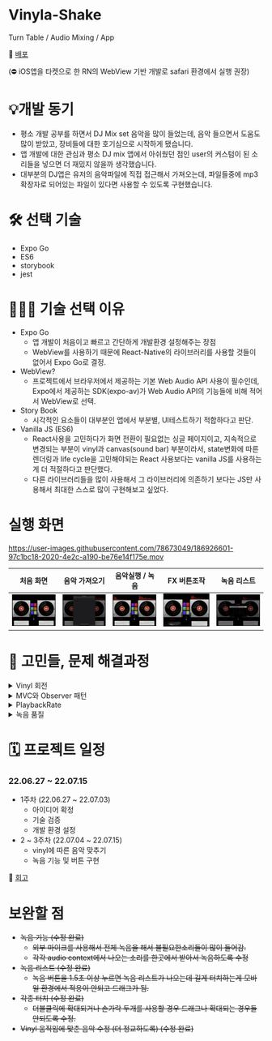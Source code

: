 # Vinyla-Shake
Turn Table / Audio Mixing / App

🔗 [배포](https://tangerine-cannoli-725cf0.netlify.app
)

(⛔️ iOS앱을 타켓으로 한 RN의 WebView 기반 개발로 safari 환경에서 실행 권장)

# 💡개발 동기

* 평소 개발 공부를 하면서 DJ Mix set 음악을 많이 들었는데, 음악 들으면서 도움도 많이 받았고, 장비들에 대한 호기심으로 시작하게 됐습니다. 
*  앱 개발에 대한 관심과 평소 DJ mix 앱에서 아쉬웠던 점인 user의 커스텀이 된 소리들을 넣으면 더 재밌지 않을까 생각했습니다.
* 대부분의 DJ앱은 유저의 음악파일에 직접 접근해서 가져오는데, 파일들중에 mp3 확장자로 되어있는 파일이 있다면 사용할 수 있도록 구현했습니다.

# 🛠 선택 기술

* Expo Go
* ES6
* storybook
* jest

# 🤷🏻‍♂️ 기술 선택 이유

* Expo Go
	* 앱 개발이 처음이고 빠르고 간단하게 개발환경 설정해주는 장점
	* WebView를 사용하기 때문에 React-Native의 라이브러리를 사용할 것들이 없어서 Expo Go로 결정.
* WebView?
	* 프로젝트에서 브라우저에서 제공하는 기본 Web Audio API 사용이 필수인데, Expo에서 제공하는 SDK(expo-av)가 Web Audio API의 기능들에 비해 적어서 WebView로 선택.
* Story Book
  * 시각적인 요소들이 대부분인 앱에서 부분별, UI테스트하기 적합하다고 판단.
* Vanilla JS (ES6)
	* React사용을 고민하다가 화면 전환이 필요없는 싱글 페이지이고, 지속적으로 변경되는 부분이 vinyl과 canvas(sound bar) 부분이라서, state변화에 따른 렌더링과 life cycle을 고민해야되는 React 사용보다는 vanilla JS를 사용하는게 더 적절하다고 판단했다.
  * 다른 라이브러리들을 많이 사용해서 그 라이브러리에 의존하기 보다는 JS만 사용해서 최대한 스스로 많이 구현해보고 싶었다.

# 실행 화면

https://user-images.githubusercontent.com/78673049/186926601-97c1bc18-2020-4e2c-a190-be76e14f175e.mov

| 처음 화면  | 음악 가져오기 | 음악실행 / 녹음 | FX 버튼조작 | 녹음 리스트
|--|--|--|--|--|
| <img src="/assets/기본.jpg" /> | <img src="/assets/음악가져오기.jpg"/> | <img src="/assets/녹음.jpg" /> | <img src="/assets/FX버튼.jpeg" /> | <img src="/assets/녹음결과.jpg" /> |

# 🚬 고민들, 문제 해결과정

<details>
<summary>Vinyl 회전</summary>
<div markdown="1">

* Vinyl이 360도 회전하기 때문에 오른쪽 방향이라도 아랫쪽에선 역방향이고, 윗쪽에서는 정방향이듯, 위치에 따른 차이를 구분해주어야 했다.
* 처음엔 위치를 나눠 구분하려했지만, 좋지 못한 방법이였고, 고민을 하고 레퍼런스들을 찾아보다가 크게 2방향으로만 나눴다.
* 우선, x축과 y축 방향 중 더 큰 움직임이 있는 곳을 구한다. (delta X, delta Y)
* X축 움직임이 더 크다면, 터치가 생긴 곳의 위치를 Vinyl크기 기준으로 파악한다.
* 터치한 위치(e.offsetY)가 Vinyl 크기 절반보다 작으면 윗쪽이고, 크면 아랫쪽이다.
* 윗쪽이면 delta X의 양수가 정방향이고, 음수면 역방향이다.
* 같은 로직으로 Y축 움직임이 더 클 경우도 적용시켜서 구현했다.

</div>
</details>

<details>
<summary>MVC와 Observer 패턴</summary>
<div markdown="1"> 

* 처음에는 함수형 프로그래밍을 적용시키려고 했지만, 부족한 조사와 경험으로 뒤늦게 함수형프로그래밍이 현재 프로젝트에 적합하지 않다는 것을 깨닫고, 다시 여러 디자인 패턴들을 현재 나의 프로젝트에 적합한지 더 자세히 조사해보고 선택하게 됐다.

* Observer 패턴을 선택한 이유는 audio context의 상태가 변함에 따라 vinyl, sound bars, record와 같은 컴포넌트들이 영향을 받아야 하기때문에 선택했다.

* 하나의 상태의 변화에 따라 다른 요소들이 독립적으로 변화에 따른 영향을 받는게 Observer 패턴을 적용시키는 데 적절한 것이라고 판단했다. 

* MVC를 나누는 것은 리액트의 state관리하듯 Model을 구성하고, 화면에 나오는 부분들은 View 클래스에, state에 데이터를 가공하는 곳은 Controller 클래스로 전체 구성을 구현해서 적용시켰다.

* Observer 패턴을 적용시킬땐,  observable한 객체와 observer로 설정할 것을 나눠서 observable 객체의 상태가 변할때 마다 notify를 해주어서 observer에게 알려주고, 상태 변화에 맞는 행동을 하는 로직으로 구현했다.

* 주로 AudioComponent가 Observable한 객체였고, 노래가 바뀔때마다 영향을 받는 요소들인 Vinyl Component, Sound bars, Effect Component들을 observer로 설정해두었다. 

* 처음 Web Audio Context에 대한 이해가 부족해서 먼저 어느정도 기능을 구현을 하고, 리팩토링을 하면서 디자인 패턴들을 적용시켰다.

* 리팩토링할때는 구조 나누는 것도 적용시키는 것도 너무 힘들었지만, 이후에 코드를 수정하거나 기능들을 추가할때, 너무 편하게 코드를 적을 수 있었다. 

* 전체 코드들이 눈에 들어오고, 어디에서 무슨 코드들이 있는지가 머릿속에 전부 있었다.

* 프로젝트에 맞는 적절한 디자인 패턴이 유지보수에 큰 도움이 된다는 걸 깨닫게 된 프로젝트였다.

</div>
</details>

<details>
<summary>PlaybackRate</summary>
<div markdown="1">

* Vinyl의 회전 속도에 따른 음악 재생속도를 맞춰야하는데, 정방향일때는 빠르게 감는 속도에 맞춰 playbackRate를 비례하게 올려주면 되는데, 역방향으로 감을 때는, 동일하게 음수값으로 주면 같은 효과가 생기지 않았다.
* 크롬 브라우저 환경에서는 playbackRate의 음수값 설정이 지원되지 않지만, safari 브라우저 환경에서는 지원이 됐다.
* web view를 사용해도 ios app개발을 하는 것이 처음 환경 설정이라서 expo-go에서 실행시킬때는 문제 없이 실행됐다.
* 개인적인 욕심으로 크롬 브라우저 환경에서도 실행시키고 싶어서, 역방향의 소리를 똑같이 만들어서 (reverse buffer) 뒤로 감을 때, 전체 시간에서 실행시간을 뺀값부터 실행시켜서 구현하려고 했는데, context의 currentTime이 음악을 실행시킨 시간부터가 아닌 audio context가 생성된 시점부터 시작된 값이라서 달랐다.
* 음악시간의 정확한 재생시간을 파악하는 것에 어려움이 있었지만, 기본  앱 환경에서는 정상 작동돼서 개인 욕심으로 해결하려는 문제로 전체 일정에 문제가 생길 것 같아서 보류해두었다.

</div>
</details>

<details>
<summary>녹음 품질</summary>
<div markdown="1">

* 처음 Record Component를 구현하려고 할때, BeatMaker Component에서 사용했던 부분 녹음과 같이 자체 mic를 이용해서 기기에서 나오는 소리를 녹음했다.
* 자체 소리도 잘 녹음이 안될 뿐아니라 다른 소리들도 들어가서 녹음 품질이 떨어졌다.
* 처음엔 각 context마다 녹음을 하고 만들어진 buffer를 합치려고 했는데, 효율적인 방법은 아니라고 판단했다.
* sound effect관련 레퍼런스보다가 Audio Bus를 이용해서 context관리하는 것을 봤던 것이 떠올랐다.
* Record에 사용되는 Audio Bus를 새로 만들어서 왼쪽, 오른쪽 Deck과 beatmaker stream을 각각 연결해서 녹음했다.
* 프로젝트를 하면서 Web Audio API를 점점 이해하면서, 흐름과 동작과정을 더 정확하게 알게 되면서, 내가 생각했던 방향으로 '이렇게 하면 구현되지 않을까?' 해서 구현하면 정상작동되는 부분들이 점차 많아졌다.
* 처음부터 특정 기술에 대해 완벽하게 이해하기는 힘들지만, 최대한 인내심을 가지고 공식문서를 정확하게 읽어보고 이해하고 구현하는 것이 시간을 단축할 수 있는 가장 빠른 방법이라는 것을 다시 한번 깨닫게 해주는 순간이었다.

</div>
</details>

# 🗓 프로젝트 일정

 ### 22.06.27 ~ 22.07.15 
* 1주차 (22.06.27 ~ 22.07.03)
	* 아이디어 확정
	* 기술 검증
	* 개발 환경 설정
* 2 ~ 3주차 (22.07.04 ~ 22.07.15)
	* vinyl에 따른 음악 맞추기
	* 녹음 기능 및 버튼 구현

📖 [회고](https://best-sousaphone-c1e.notion.site/7ddddab54000420b92ba2f3425814fb7)

# 보완할 점
* ~~녹음 기능 (수정 완료)~~
	* ~~외부 마이크를 사용해서 전체 녹음을 해서 불필요한소리들이 많이 들어감.~~
	* ~~각각 audio context에서 나오는 소리를 한곳에서 받아서 녹음하도록 수정~~
* ~~녹음 리스트 (수정 완료)~~
	* ~~녹음 버튼을 1.5초 이상 누르면 녹음 리스트가 나오는데 길게 터치하는게 모바일 환경에서 적용이 안되고 드래그가 됨.~~
* ~~각종 터치 (수정 완료)~~
	* ~~더블클릭에 확대되거나 손가락 두개를 사용할 경우 드래그나 확대되는 경우들 안되도록 수정.~~
* ~~Vinyl 움직임에 맞춘 음악 수정 (더 정교하도록) (수정 완료)~~
